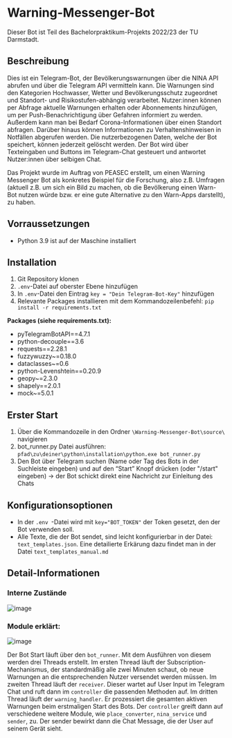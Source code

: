 # Warning-Messenger-Bot
Dieser Bot ist Teil des Bachelorpraktikum-Projekts 2022/23 der TU Darmstadt.

## Beschreibung
Dies ist ein Telegram-Bot, der Bevölkerungswarnungen über die NINA API abrufen und über die Telegram API vermitteln kann. 
Die Warnungen sind den Kategorien Hochwasser, Wetter und Bevölkerungsschutz  zugeordnet und Standort- und Risikostufen-abhängig verarbeitet. Nutzer:innen können per Abfrage aktuelle Warnungen erhalten oder Abonnements hinzufügen, um per Push-Benachrichtigung über Gefahren informiert zu werden. 
Außerdem kann man bei Bedarf Corona-Informationen über einen Standort abfragen.
Darüber hinaus können Informationen zu Verhaltenshinweisen in Notfällen abgerufen werden. Die nutzerbezogenen Daten, welche der Bot speichert, können jederzeit gelöscht werden.
Der Bot wird über Texteingaben und Buttons im Telegram-Chat gesteuert und antwortet Nutzer:innen über selbigen Chat.

Das Projekt wurde im Auftrag von PEASEC erstellt, um einen Warning Messenger Bot als konkretes Beispiel für die Forschung, also z.B. Umfragen (aktuell z.B. um sich ein Bild zu machen, ob die Bevölkerung einen Warn-Bot nutzen würde bzw. er eine gute Alternative zu den Warn-Apps darstellt), zu haben.

## Vorraussetzungen
- Python 3.9 ist auf der Maschine installiert

## Installation

1. Git Repository klonen
2. ```.env```-Datei auf oberster Ebene hinzufügen
3. In ```.env```-Datei den Eintrag ```key = "Dein Telegram-Bot-Key"``` hinzufügen
4. Relevante Packages installieren mit dem Kommandozeilenbefehl: ```pip install -r requirements.txt```


**Packages (siehe requirements.txt):**
- pyTelegramBotAPI==4.7.1
- python-decouple==3.6
- requests==2.28.1
- fuzzywuzzy~=0.18.0
- dataclasses~=0.6
- python-Levenshtein==0.20.9
- geopy~=2.3.0
- shapely==2.0.1
- mock~=5.0.1

## Erster Start
1. Über die Kommandozeile in den Ordner ```\Warning-Messenger-Bot\source\``` navigieren
2. bot_runner.py Datei ausführen: ```pfad\zu\deiner\python\installation\python.exe bot_runner.py```
3. Den Bot über Telegram suchen (Name oder Tag des Bots in der Suchleiste eingeben) und auf den “Start” Knopf drücken (oder "/start" eingeben) 
→ der Bot schickt direkt eine Nachricht zur Einleitung des Chats

## Konfigurationsoptionen
- In der ```.env ```-Datei wird mit ```key="BOT_TOKEN"``` der Token gesetzt, den der Bot verwenden soll.
- Alle Texte, die der Bot sendet, sind leicht konfigurierbar in der Datei: ```text_templates.json```. Eine detailierte Erkärung dazu findet man in der Datei ```text_templates_manual.md```

## Detail-Informationen

### Interne Zustände
![image](https://user-images.githubusercontent.com/118980413/222899837-139ba5fe-0111-4ade-8db3-807b1f0d7614.png)

### Module erklärt:
![image](https://user-images.githubusercontent.com/118980413/224966907-14614975-8076-42b7-aa6c-8fe97cf25bea.png)

Der Bot Start läuft über den ```bot_runner```. Mit dem Ausführen von diesem werden drei Threads erstellt. Im ersten Thread läuft der Subscription-Mechanismus, der standardmäßig alle zwei Minuten schaut, ob neue Warnungen an die entsprechenden Nutzer versendet werden müssen. Im zweiten Thread läuft der ```receiver```. Dieser wartet auf User Input im Telegram Chat und ruft dann im ```controller``` die passenden Methoden auf. Im dritten Thread läuft der ```warning_handler```. Er prozessiert die gesamten aktiven Warnungen beim erstmaligen Start des Bots. Der ```controller``` greift dann auf verschiedene weitere Module, wie ```place_converter```, ```nina_service``` und ```sender```, zu. Der sender bewirkt dann die Chat Message, die der User auf seinem Gerät sieht.


